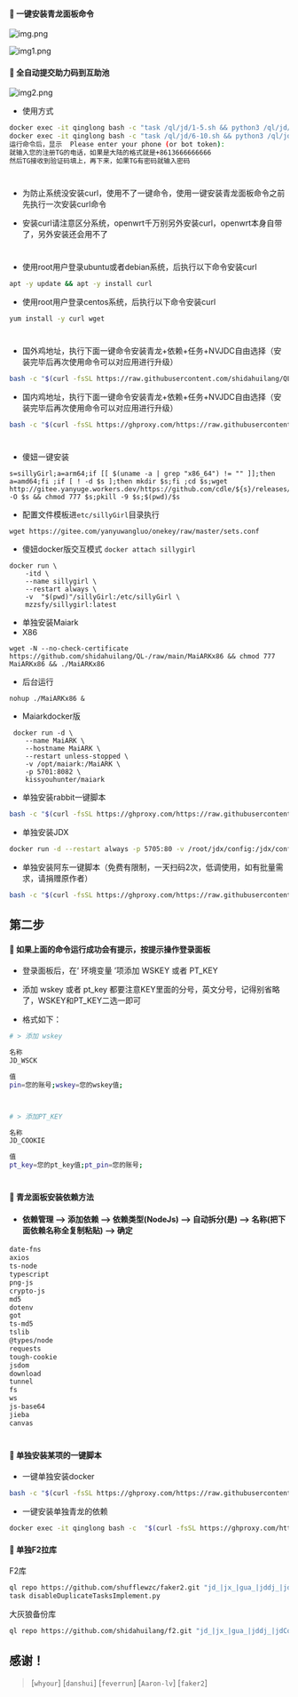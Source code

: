 
#### 🚩 一键安装青龙面板命令

![img.png](image/img.png)

![img1.png](image/img1.png)
#### 🚩 全自动提交助力码到互助池
![img2.png](image/img2.png)

- 使用方式
```sh
docker exec -it qinglong bash -c "task /ql/jd/1-5.sh && python3 /ql/jd/1-5.py"
docker exec -it qinglong bash -c "task /ql/jd/6-10.sh && python3 /ql/jd/6-10.py"
运行命令后，显示  Please enter your phone (or bot token):
就输入您的注册TG的电话，如果是大陆的格式就是+8613666666666
然后TG接收到验证码填上，再下来，如果TG有密码就输入密码
```
#
- 为防止系统没安装curl，使用不了一键命令，使用一键安装青龙面板命令之前先执行一次安装curl命令

- 安装curl请注意区分系统，openwrt千万别另外安装curl，openwrt本身自带了，另外安装还会用不了
#

- 使用root用户登录ubuntu或者debian系统，后执行以下命令安装curl
```sh
apt -y update && apt -y install curl
```

- 使用root用户登录centos系统，后执行以下命令安装curl
```sh
yum install -y curl wget
```
#
- 国外鸡地址，执行下面一键命令安装青龙+依赖+任务+NVJDC自由选择（安装完毕后再次使用命令可以对应用进行升级）
```sh
bash -c "$(curl -fsSL https://raw.githubusercontent.com/shidahuilang/QL-/main/lang1.sh)"
```
- 国内鸡地址，执行下面一键命令安装青龙+依赖+任务+NVJDC自由选择（安装完毕后再次使用命令可以对应用进行升级）
```sh
bash -c "$(curl -fsSL https://ghproxy.com/https://raw.githubusercontent.com/shidahuilang/QL-/main/lang1.sh)"
```
#
- 傻妞一键安装
```
s=sillyGirl;a=arm64;if [[ $(uname -a | grep "x86_64") != "" ]];then a=amd64;fi ;if [ ! -d $s ];then mkdir $s;fi ;cd $s;wget http://gitee.yanyuge.workers.dev/https://github.com/cdle/${s}/releases/download/main/${s}_linux_$a -O $s && chmod 777 $s;pkill -9 $s;$(pwd)/$s
```
- 配置文件模板进`etc/sillyGirl`目录执行
```
wget https://gitee.com/yanyuwangluo/onekey/raw/master/sets.conf
```
- 傻妞docker版交互模式 ```docker attach sillygirl```
```
docker run \
    -itd \
    --name sillygirl \
    --restart always \
    -v  "$(pwd)"/sillyGirl:/etc/sillyGirl \
    mzzsfy/sillygirl:latest
```    
- 单独安装Maiark
- X86
```
wget -N --no-check-certificate https://github.com/shidahuilang/QL-/raw/main/MaiARKx86 && chmod 777 MaiARKx86 && ./MaiARKx86
```
- 后台运行
```
nohup ./MaiARKx86 &
```
- Maiarkdocker版
```
 docker run -d \
    --name MaiARK \
    --hostname MaiARK \
    --restart unless-stopped \
    -v /opt/maiark:/MaiARK \
    -p 5701:8082 \
    kissyouhunter/maiark
```

- 单独安装rabbit一键脚本
```sh
bash -c "$(curl -fsSL https://ghproxy.com/https://raw.githubusercontent.com/shidahuilang/QL-/main/rabbit.sh)"
```
- 单独安装JDX
```sh
docker run -d --restart always -p 5705:80 -v /root/jdx/config:/jdx/config --name jdx aaron8/jdx
```

- 单独安装阿东一键脚本（免费有限制，一天扫码2次，低调使用，如有批量需求，请捐赠原作者）
```sh
bash -c "$(curl -fsSL https://ghproxy.com/https://raw.githubusercontent.com/shidahuilang/QL-/main/adong/adong.sh)"
```

## 第二步

#### 🚩 如果上面的命令运行成功会有提示，按提示操作登录面板


- 登录面板后，在‘ 环境变量 ’项添加 WSKEY 或者 PT_KEY

- 添加 wskey 或者 pt_key 都要注意KEY里面的分号，英文分号，记得别省略了，WSKEY和PT_KEY二选一即可

- 格式如下：

```sh
# > 添加 wskey

名称
JD_WSCK

值
pin=您的账号;wskey=您的wskey值;



# > 添加PT_KEY

名称
JD_COOKIE

值
pt_key=您的pt_key值;pt_pin=您的账号;
```

#
#### 🚩 青龙面板安装依赖方法
- ####  依赖管理 --> 添加依赖 --> 依赖类型(NodeJs) --> 自动拆分(是) --> 名称(把下面依赖名称全复制粘贴) --> 确定 
```sh
date-fns
axios
ts-node
typescript
png-js
crypto-js
md5
dotenv
got
ts-md5
tslib
@types/node
requests
tough-cookie
jsdom
download
tunnel
fs
ws
js-base64
jieba
canvas
```
#
#### 🚩 单独安装某项的一键脚本


- 一键单独安装docker
```sh
bash -c "$(curl -fsSL https://ghproxy.com/https://raw.githubusercontent.com/shidahuilang/QL-/main/docker.sh)"
```

- 一键安装单独青龙的依赖
```sh
docker exec -it qinglong bash -c  "$(curl -fsSL https://ghproxy.com/https://raw.githubusercontent.com/shidahuilang/QL-/main/npm.sh)"
```
#### 🚩 单独F2拉库
F2库
```sh
ql repo https://github.com/shufflewzc/faker2.git "jd_|jx_|gua_|jddj_|jdCookie" "activity|backUp" "^jd[^_]|USER|function|utils|sendNotify|ZooFaker_Necklace.js|JDJRValidator_|sign_graphics_validate|ql|JDSignValidator" "main"
task disableDuplicateTasksImplement.py

```
大灰狼备份库
```sh
ql repo https://github.com/shidahuilang/f2.git "jd_|jx_|gua_|jddj_|jdCookie" "activity|backUp" "^jd[^_]|USER|function|utils|sendNotify|ZooFaker_Necklace.js|JDJRValidator_|sign_graphics_validate|ql|JDSignValidator"
```

## 感谢！


> [`whyour`]
> [`danshui`]
> [`feverrun`]
> [`Aaron-lv`]
> [`faker2`] 


